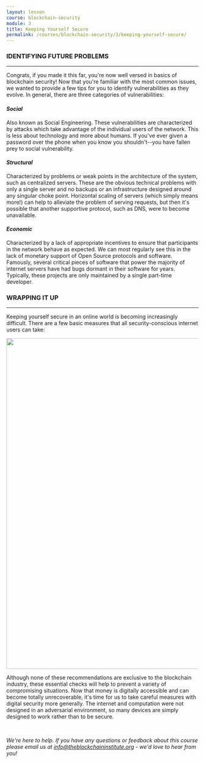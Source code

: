```yaml
---
layout: lesson
course: blockchain-security
module: 3
title: Keeping Yourself Secure
permalink: /courses/blockchain-security/3/keeping-yourself-secure/
---
```

<h3>IDENTIFYING FUTURE PROBLEMS</h3>

<hr />

Congrats, if you made it this far, you're now well versed in basics of blockchain security! Now that you're familiar with the most common issues, we wanted to provide a few tips for you to identify vulnerabilities as they evolve. In general, there are three categories of vulnerabilities:
<h4><em>Social</em></h4>
Also known as Social Engineering. These vulnerabilities are characterized by attacks which take advantage of the individual users of the network. This is less about technology and more about humans. If you've ever given a password over the phone when you know you shouldn't--you have fallen prey to social vulnerability.
<h4><em>Structural</em></h4>
Characterized by problems or weak points in the architecture of the system, such as centralized servers. These are the obvious technical problems with only a single server and no backups or an infrastructure designed around any singular choke point. Horizontal scaling of servers (which simply means more!) can help to alleviate the problem of serving requests, but then it's possible that another supportive protocol, such as DNS, were to become unavailable.
<h4><em>Economic</em></h4>
Characterized by a lack of appropriate incentives to ensure that participants in the network behave as expected. We can most regularly see this in the lack of monetary support of Open Source protocols and software. Famously, several critical pieces of software that power the majority of internet servers have had bugs dormant in their software for years. Typically, these projects are only maintained by a single part-time developer.
&nbsp;

<h3>WRAPPING IT UP</h3>

<hr />

Keeping yourself secure in an online world is becoming increasingly difficult. There are a few basic measures that all security-conscious internet users can take:

<img class="aligncenter size-full wp-image-11241" src="https://theblockchaininstitute.org/wp-content/uploads/2018/12/BCS_Checklist.jpg" alt="" width="1611" height="864" />

Although none of these recommendations are exclusive to the blockchain industry, these essential checks will help to prevent a variety of compromising situations. Now that money is digitally accessible and can become totally unrecoverable, it's time for us to take careful measures with digital security more generally. The internet and computation were not designed in an adversarial environment, so many devices are simply designed to work rather than to be secure.

&nbsp;

<em>We're here to help. If you have any questions or feedback about this course please email us at info@theblockchaininstitute.org - we'd love to hear from you!</em>
